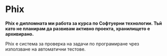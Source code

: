 # Phix

**Phix е дипломната ми работа за курса по Софтуерни технологии. Тъй като не планирам да развивам активно проекта, хранилището е архивирано.**

Phix е система за проверка на задачи по програмиране чрез използване на автоматични тестове.
